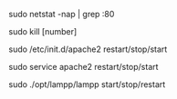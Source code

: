 sudo netstat -nap | grep :80

sudo kill [number]

sudo /etc/init.d/apache2 restart/stop/start

sudo service apache2 restart/stop/start

sudo ./opt/lampp/lampp start/stop/restart
